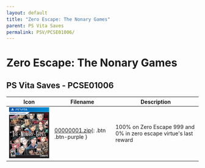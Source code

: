 ```yaml
---
layout: default
title: "Zero Escape: The Nonary Games"
parent: PS Vita Saves
permalink: PSV/PCSE01006/
---
```

# Zero Escape: The Nonary Games

## PS Vita Saves - PCSE01006

| Icon | Filename | Description |
|------|----------|-------------|
| ![Zero Escape: The Nonary Games](icon0.png) | [00000001.zip](00000001.zip){: .btn .btn-purple } | 100% on Zero Escape 999 and 0% in zero escape virtue&#39;s last reward  |
